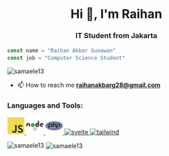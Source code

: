 <h1 align="center">Hi 👋, I'm Raihan</h1>
<h3 align="center">IT Student from Jakarta</h3>

```javascript
const name = "Raihan Akbar Gunawan"
const job = "Computer Science Student"
```

<p align="left"> <img src="https://komarev.com/ghpvc/?username=samaele13&label=Profile%20views&color=0e75b6&style=flat" alt="samaele13" /> </p>

- 📫 How to reach me **raihanakbarg28@gmail.com**

<h3 align="left">Languages and Tools:</h3>
<p align="left">
    <a href="https://developer.mozilla.org/en-US/docs/Web/JavaScript" target="_blank" rel="noreferrer">
        <img src="https://raw.githubusercontent.com/devicons/devicon/master/icons/javascript/javascript-original.svg" alt="javascript" width="40" height="40"/>
    </a>
    <a href="https://nodejs.org" target="_blank" rel="noreferrer">
        <img src="https://raw.githubusercontent.com/devicons/devicon/master/icons/nodejs/nodejs-original-wordmark.svg" alt="nodejs" width="40" height="40"/>
    </a>
    <a href="https://www.php.net" target="_blank" rel="noreferrer">
        <img src="https://raw.githubusercontent.com/devicons/devicon/master/icons/php/php-original.svg" alt="php" width="40" height="40"/>
    </a>
    <a href="https://svelte.dev" target="_blank" rel="noreferrer">
        <img src="https://upload.wikimedia.org/wikipedia/commons/1/1b/Svelte_Logo.svg" alt="svelte" width="40" height="40"/>
    </a>
    <a href="https://tailwindcss.com/" target="_blank" rel="noreferrer">
        <img src="https://www.vectorlogo.zone/logos/tailwindcss/tailwindcss-icon.svg" alt="tailwind" width="40" height="40"/>
    </a>
</p>

<p><img align="left" src="https://github-readme-stats.vercel.app/api/top-langs?username=samaele13&show_icons=true&locale=en&layout=compact" alt="samaele13" /></p>

<p>&nbsp;<img align="center" src="https://github-readme-stats.vercel.app/api?username=samaele13&show_icons=true&locale=en" alt="samaele13" /></p>
